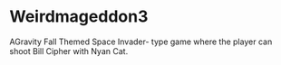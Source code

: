 # Weirdmageddon3
AGravity Fall Themed Space Invader- type game where the player can shoot Bill Cipher with Nyan Cat. 
